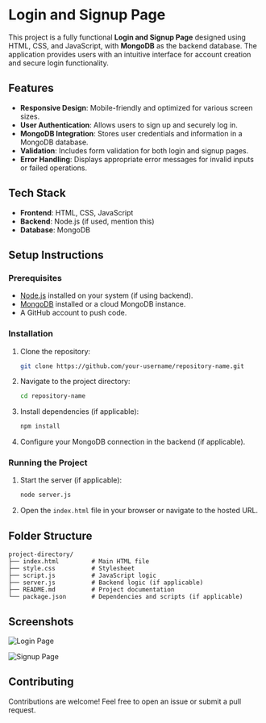 # Login and Signup Page

This project is a fully functional **Login and Signup Page** designed using HTML, CSS, and JavaScript, with **MongoDB** as the backend database. The application provides users with an intuitive interface for account creation and secure login functionality.

## Features

- **Responsive Design**: Mobile-friendly and optimized for various screen sizes.
- **User Authentication**: Allows users to sign up and securely log in.
- **MongoDB Integration**: Stores user credentials and information in a MongoDB database.
- **Validation**: Includes form validation for both login and signup pages.
- **Error Handling**: Displays appropriate error messages for invalid inputs or failed operations.

## Tech Stack

- **Frontend**: HTML, CSS, JavaScript
- **Backend**: Node.js (if used, mention this)
- **Database**: MongoDB

## Setup Instructions

### Prerequisites
- [Node.js](https://nodejs.org/) installed on your system (if using backend).
- [MongoDB](https://www.mongodb.com/) installed or a cloud MongoDB instance.
- A GitHub account to push code.

### Installation
1. Clone the repository:
   ```bash
   git clone https://github.com/your-username/repository-name.git
   ```
2. Navigate to the project directory:
   ```bash
   cd repository-name
   ```
3. Install dependencies (if applicable):
   ```bash
   npm install
   ```
4. Configure your MongoDB connection in the backend (if applicable).

### Running the Project
1. Start the server (if applicable):
   ```bash
   node server.js
   ```
2. Open the `index.html` file in your browser or navigate to the hosted URL.

## Folder Structure
```
project-directory/
├── index.html         # Main HTML file
├── style.css          # Stylesheet
├── script.js          # JavaScript logic
├── server.js          # Backend logic (if applicable)
├── README.md          # Project documentation
└── package.json       # Dependencies and scripts (if applicable)
```

## Screenshots
![Login Page](https://github.com/user-attachments/assets/870cb35c-3507-4c29-b19f-6bcb1269ded8)

![Signup Page](https://github.com/user-attachments/assets/9f4ca83f-ffd6-44dd-b493-21849e18bb7f)


## Contributing
Contributions are welcome! Feel free to open an issue or submit a pull request.
